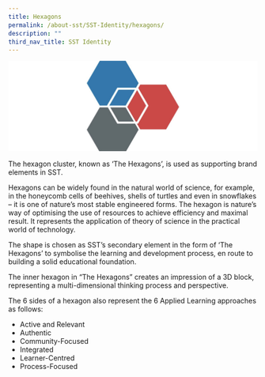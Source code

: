 ```yaml
---
title: Hexagons
permalink: /about-sst/SST-Identity/hexagons/
description: ""
third_nav_title: SST Identity
---
```

![](/images/Hexagon.jpeg)

The hexagon cluster, known as ‘The Hexagons’, is used as supporting brand elements in SST.

Hexagons can be widely found in the natural world of science, for example, in the honeycomb cells of beehives, shells of turtles and even in snowflakes – it is one of nature’s most stable engineered forms. The hexagon is nature’s way of optimising the use of resources to achieve efficiency and maximal result. It represents the application of theory of science in the practical world of technology.

The shape is chosen as SST’s secondary element in the form of ‘The Hexagons’ to symbolise the learning and development process, en route to building a solid educational foundation.

The inner hexagon in “The Hexagons” creates an impression of a 3D block, representing a multi-dimensional thinking process and perspective.

The 6 sides of a hexagon also represent the 6 Applied Learning approaches as follows:

*   Active and Relevant
*   Authentic
*   Community-Focused
*   Integrated
*   Learner-Centred
*   Process-Focused